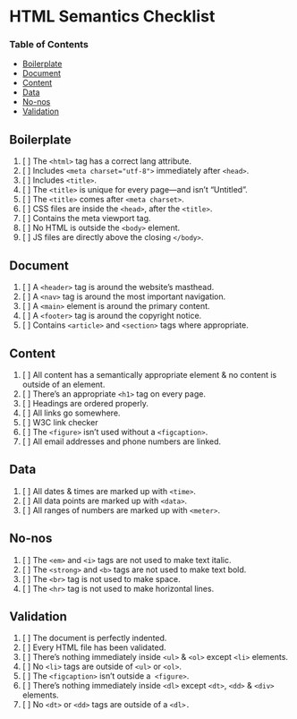 # HTML Semantics Checklist

### Table of Contents
- [Boilerplate](#boilerplate)
- [Document](#document)
- [Content](#content)
- [Data](#data)
- [No-nos](#no-nos)
- [Validation](#validation)

## Boilerplate

1. [ ] The `<html>` tag has a correct lang attribute.
2. [ ] Includes `<meta charset="utf-8">` immediately after `<head>`.
3. [ ] Includes `<title>`.
4. [ ] The `<title>` is unique for every page—and isn’t “Untitled”.
5. [ ] The `<title>` comes after `<meta charset>`.
6. [ ] CSS files are inside the `<head>`, after the `<title>`.
7. [ ] Contains the meta viewport tag.
8. [ ] No HTML is outside the `<body>` element.
9. [ ] JS files are directly above the closing `</body>`.

## Document

1. [ ] A `<header>` tag is around the website’s masthead.
2. [ ] A `<nav>` tag is around the most important navigation.
3. [ ] A `<main>` element is around the primary content.
4. [ ] A `<footer>` tag is around the copyright notice.
5. [ ] Contains `<article>` and `<section>` tags where appropriate.

## Content

1. [ ] All content has a semantically appropriate element & no content is outside of an element.
2. [ ] There’s an appropriate `<h1>` tag on every page.
3. [ ] Headings are ordered properly.
4. [ ] All links go somewhere.
5. [ ] W3C link checker
6. [ ] The `<figure>` isn’t used without a `<figcaption>`.
7. [ ] All email addresses and phone numbers are linked.

## Data

1. [ ] All dates & times are marked up with `<time>`.
2. [ ] All data points are marked up with `<data>`.
3. [ ] All ranges of numbers are marked up with `<meter>`.

## No-nos

1. [ ] The `<em>` and `<i>` tags are not used to make text italic.
2. [ ] The `<strong>` and `<b>` tags are not used to make text bold.
3. [ ] The `<br>` tag is not used to make space.
4. [ ] The `<hr>` tag is not used to make horizontal lines.

## Validation

1. [ ] The document is perfectly indented.
2. [ ] Every HTML file has been validated.
3. [ ] There’s nothing immediately inside `<ul>` & `<ol>` except `<li>` elements.
4. [ ] No `<li>` tags are outside of `<ul>` or `<ol>`.
5. [ ] The `<figcaption>` isn’t outside a` <figure>`.
6. [ ] There’s nothing immediately inside `<dl>` except `<dt>`, `<dd>` & `<div>` elements.
7. [ ] No `<dt>` or `<dd>` tags are outside of a `<dl>.`